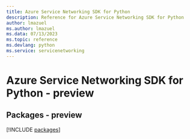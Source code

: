 ```yaml
---
title: Azure Service Networking SDK for Python
description: Reference for Azure Service Networking SDK for Python
author: lmazuel
ms.author: lmazuel
ms.data: 07/13/2023
ms.topic: reference
ms.devlang: python
ms.service: servicenetworking
---
```

# Azure Service Networking SDK for Python - preview
## Packages - preview
[!INCLUDE [packages](service-networking-index.md)]
